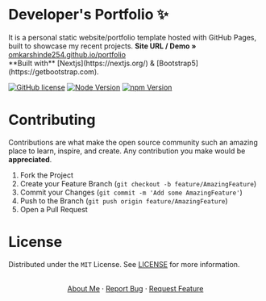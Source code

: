 <!-- PROJECT LOGO -->
<br />
<p align="center">
  <h1>Developer's Portfolio ✨</h1>
    It is a personal static website/portfolio template hosted with GitHub Pages, built to showcase my recent projects.
    <strong>Site URL / Demo » </strong>
    <a href="https://omkarshinde254.github.io/portfolio"> omkarshinde254.github.io/portfolio</a>
    <br />
**Built with** [Nextjs](https://nextjs.org/) & [Bootstrap5](https://getbootstrap.com).
    <br />
</p>

[![GitHub license](https://img.shields.io/github/license/hashirshoaeb/portfolio?style=for-the-badge)](https://github.com/hashirshoaeb/portfolio/blob/master/LICENSE)
[![Node Version](https://img.shields.io/static/v1?label=Node&message=16.16.0&color=026e00&style=for-the-badge)](https://nodejs.org)
[![npm Version](https://img.shields.io/static/v1?label=npm&message=8.11.0&color=cb0000&style=for-the-badge)](https://nodejs.org)



<!-- CONTRIBUTING -->
# Contributing

Contributions are what make the open source community such an amazing place to learn, inspire, and create. Any contribution you make would be **appreciated**.

1. Fork the Project
2. Create your Feature Branch (`git checkout -b feature/AmazingFeature`)
3. Commit your Changes (`git commit -m 'Add some AmazingFeature'`)
4. Push to the Branch (`git push origin feature/AmazingFeature`)
5. Open a Pull Request



<!-- LICENSE -->
# License

Distributed under the `MIT` License. See [LICENSE](https://github.com/hashirshoaeb/portfolio/blob/main/LICENSE) for more information.
<p align="center">
    <br />
    <a href="https://omkarshinde254.github.io/portfolio">About Me</a>
    ·
    <a href="https://github.com/omkarshinde254/portfolio/issues">Report Bug</a>
    · 
    <a href="https://github.com/omkarshinde254/portfolio/issues">Request Feature</a>
</p>